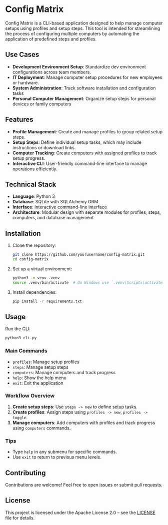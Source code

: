 # Config Matrix

Config Matrix is a CLI-based application designed to help manage computer setups using profiles and setup steps. This tool is intended for streamlining the process of configuring multiple computers by automating the application of predefined steps and profiles.

## Use Cases

- **Development Environment Setup**: Standardize dev environment configurations across team members.
- **IT Deployment**: Manage computer setup procedures for new employees or hardware.
- **System Administration**: Track software installation and configuration tasks
- **Personal Computer Management**: Organize setup steps for personal devices or family computers

## Features

- **Profile Management**: Create and manage profiles to group related setup steps.
- **Setup Steps**: Define individual setup tasks, which may include instructions or download links.
- **Computer Tracking**: Create computers with assigned profiles to track setup progress.
- **Interactive CLI**: User-friendly command-line interface to manage operations efficiently.

## Technical Stack

- **Language**: Python 3
- **Database**: SQLite with SQLAlchemy ORM
- **Interface**: Interactive command-line interface
- **Architecture**: Modular design with separate modules for profiles, steps, computers, and database management

## Installation

1. Clone the repository:
   ```bash
   git clone https://github.com/yourusername/config-matrix.git
   cd config-matrix
   ```

2. Set up a virtual environment:
   ```bash
   python3 -m venv .venv
   source .venv/bin/activate  # On Windows use `.venv\Scripts\activate`
   ```

3. Install dependencies:
   ```bash
   pip install -r requirements.txt
   ```

## Usage

Run the CLI:
```bash
python3 cli.py
```

### Main Commands
- `profiles`: Manage setup profiles
- `steps`: Manage setup steps
- `computers`: Manage computers and track progress
- `help`: Show the help menu
- `exit`: Exit the application

### Workflow Overview
1. **Create setup steps**: Use `steps -> new` to define setup tasks.
2. **Create profiles**: Assign steps using `profiles -> new`, `profiles -> toggle`.
3. **Manage computers**: Add computers with profiles and track progress using `computers` commands.

### Tips
- Type `help` in any submenu for specific commands.
- Use `exit` to return to previous menu levels.

## Contributing

Contributions are welcome! Feel free to open issues or submit pull requests.

## License

This project is licensed under the Apache License 2.0 – see the [LICENSE](LICENSE) file for details.
